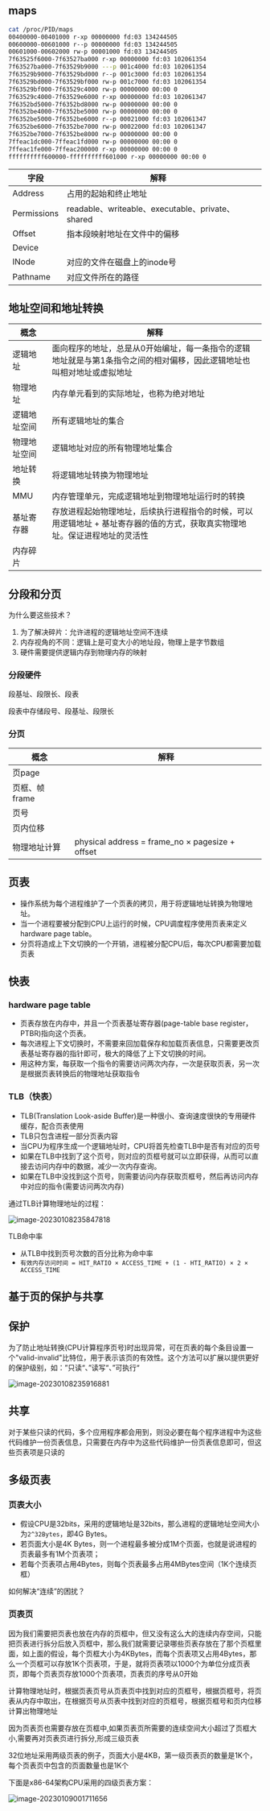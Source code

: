 ## maps

```bash
cat /proc/PID/maps
00400000-00401000 r-xp 00000000 fd:03 134244505                          /root/c/a.out
00600000-00601000 r--p 00000000 fd:03 134244505                          /root/c/a.out
00601000-00602000 rw-p 00001000 fd:03 134244505                          /root/c/a.out
7f63525f6000-7f63527ba000 r-xp 00000000 fd:03 102061354                  /usr/lib64/libc-2.17.so
7f63527ba000-7f63529b9000 ---p 001c4000 fd:03 102061354                  /usr/lib64/libc-2.17.so
7f63529b9000-7f63529bd000 r--p 001c3000 fd:03 102061354                  /usr/lib64/libc-2.17.so
7f63529bd000-7f63529bf000 rw-p 001c7000 fd:03 102061354                  /usr/lib64/libc-2.17.so
7f63529bf000-7f63529c4000 rw-p 00000000 00:00 0 
7f63529c4000-7f63529e6000 r-xp 00000000 fd:03 102061347                  /usr/lib64/ld-2.17.so
7f6352bd5000-7f6352bd8000 rw-p 00000000 00:00 0 
7f6352be4000-7f6352be5000 rw-p 00000000 00:00 0 
7f6352be5000-7f6352be6000 r--p 00021000 fd:03 102061347                  /usr/lib64/ld-2.17.so
7f6352be6000-7f6352be7000 rw-p 00022000 fd:03 102061347                  /usr/lib64/ld-2.17.so
7f6352be7000-7f6352be8000 rw-p 00000000 00:00 0 
7ffeac1dc000-7ffeac1fd000 rw-p 00000000 00:00 0                          [stack]
7ffeac1fe000-7ffeac200000 r-xp 00000000 00:00 0                          [vdso]
ffffffffff600000-ffffffffff601000 r-xp 00000000 00:00 0                  [vsyscall]
```

| 字段        | 解释                                             |      |
| ----------- | ------------------------------------------------ | ---- |
| Address     | 占用的起始和终止地址                             |      |
| Permissions | readable、writeable、executable、private、shared |      |
| Offset      | 指本段映射地址在文件中的偏移                     |      |
| Device      |                                                  |      |
| INode       | 对应的文件在磁盘上的inode号                      |      |
| Pathname    | 对应文件所在的路径                               |      |

## 地址空间和地址转换

| 概念         | 解释                                                         |
| ------------ | ------------------------------------------------------------ |
| 逻辑地址     | 面向程序的地址，总是从0开始编址，每一条指令的逻辑地址就是与第1条指令之间的相对偏移，因此逻辑地址也叫相对地址或虚拟地址 |
| 物理地址     | 内存单元看到的实际地址，也称为绝对地址                       |
| 逻辑地址空间 | 所有逻辑地址的集合                                           |
| 物理地址空间 | 逻辑地址对应的所有物理地址集合                               |
| 地址转换     | 将逻辑地址转换为物理地址                                     |
| MMU          | 内存管理单元，完成逻辑地址到物理地址运行时的转换             |
| 基址寄存器   | 存放进程起始物理地址，后续执行进程指令的时候，可以用逻辑地址 + 基址寄存器的值的方式，获取真实物理地址。保证进程地址的灵活性 |
| 内存碎片     |                                                              |

## 分段和分页

为什么要这些技术？

1. 为了解决碎片：允许进程的逻辑地址空间不连续
1. 内存视角的不同：逻辑上是可变大小的地址段，物理上是字节数组
1. 硬件需要提供逻辑内存到物理内存的映射

### 分段硬件

段基址、段限长、段表

段表中存储段号、段基址、段限长

### 分页

| 概念          | 解释                                            |
| ------------- | ----------------------------------------------- |
| 页page        |                                                 |
| 页框、帧frame |                                                 |
| 页号          |                                                 |
| 页内位移      |                                                 |
| 物理地址计算  | physical address = frame_no × pagesize + offset |

## 页表

- 操作系统为每个进程维护了一个页表的拷贝，用于将逻辑地址转换为物理地址。
- 当一个进程要被分配到CPU上运行的时候，CPU调度程序使用页表来定义hardware page table。
- 分页将造成上下文切换的一个开销，进程被分配CPU后，每次CPU都需要加载页表

## 快表

### hardware page table

- 页表存放在内存中，并且一个页表基址寄存器(page-table base register，PTBR)指向这个页表。
- 每次进程上下文切换时，不需要来回加载保存和加载页表信息，只需要更改页表基址寄存器的指针即可，极大的降低了上下文切换的时间。
- 用这种方案，每获取一个指令的需要访问两次内存，一次是获取页表，另一次是根据页表转换后的物理地址获取指令

### TLB（快表）

- TLB(Translation Look-aside Buffer)是一种很小、查询速度很快的专用硬件缓存，配合页表使用
- TLB只包含进程一部分页表内容
- 当CPU为程序生成一个逻辑地址时，CPU将首先检查TLB中是否有对应的页号
- 如果在TLB中找到了这个页号，则对应的页框号就可以立即获得，从而可以直接去访问内存中的数据，减少一次内存查询。
- 如果在TLB中没找到这个页号，则需要访问内存获取页框号，然后再访问内存中对应的指令(需要访问两次内存)

通过TLB计算物理地址的过程：

![image-20230108235847818](images/image-20230108235847818-3193533.png)

TLB命中率

- 从TLB中找到页号次数的百分比称为命中率
- `有效内存访问时间 = HIT_RATIO × ACCESS_TIME + (1 - HTI_RATIO) × 2 × ACCESS_TIME` 

## 基于页的保护与共享

## 保护

为了防止地址转换(CPU计算程序页号)时出现异常，可在页表的每个条目设置一个"valid-invalid"比特位，用于表示该页的有效性。这个方法可以扩展以提供更好的保护级别，如：”只读“、”读写“、”可执行“

![image-20230108235916881](images/image-20230108235916881-3193558.png)

## 共享

对于某些只读的代码，多个应用程序都会用到，则没必要在每个程序进程中为这些代码维护一份页表信息，只需要在内存中为这些代码维护一份页表信息即可，但这些页表项是只读的

## 多级页表

### 页表大小

- 假设CPU是32bits，采用的逻辑地址是32bits，那么进程的逻辑地址空间大小为`2^32Bytes`，即4G Bytes。
- 若页面大小是4K Bytes，则一个进程最多被分成1M个页面，也就是说进程的页表最多有1M个页表项；
- 若每个页表项占用4Bytes，则每个页表最多占用4MBytes空间（1K个连续页框）

如何解决“连续”的困扰？

### 页表页

因为我们需要把页表也放在内存的页框中，但又没有这么大的连续内存空间，只能把页表进行拆分后放入页框中，那么我们就需要记录哪些页表存放在了那个页框里面，如上面的假设，每个页框大小为4KBytes，而每个页表项又占用4Bytes，那么一个页框可以存放1K个页表项，于是，就将页表项以1000个为单位分成页表页，即每个页表页存放1000个页表项，页表页的序号从0开始

计算物理地址时，根据页表页号从页表页中找到对应的页框号，根据页框号，将页表从内存中取出，在根据页号从页表中找到对应的页框号，根据页框号和页内位移计算出物理地址

因为页表页也需要存放在页框中,如果页表页所需要的连续空间大小超过了页框大小,需要再对页表页进行拆分,形成三级页表

32位地址采用两级页表的例子，页面大小是4KB，第一级页表页的数量是1K个，每个页表页中包含的页面数量也是1K个

下面是x86-64架构CPU采用的四级页表方案：

![image-20230109001711656](images/image-20230109001711656-3194632.png)
